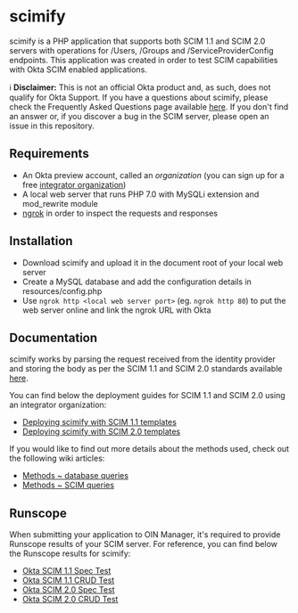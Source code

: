 # scimify
scimify is a PHP application that supports both SCIM 1.1 and SCIM 2.0 servers with operations for /Users, /Groups and /ServiceProviderConfig endpoints. This application was created in order to test SCIM capabilities with Okta SCIM enabled applications.

:information_source: **Disclaimer:** This is not an official Okta product and, as such, does not qualify for Okta Support. If you have a questions about scimify, please check the Frequently Asked Questions page available [here](https://github.com/dragosgaftoneanu/scimify/wiki/Frequently-Asked-Questions). If you don't find an answer or, if you discover a bug in the SCIM server, please open an issue in this repository.

## Requirements
* An Okta preview account, called an _organization_ (you can sign up for a free [integrator organization](https://www.okta.com/integrate/signup/))
* A local web server that runs PHP 7.0 with MySQLi extension and mod_rewrite module
* [ngrok](https://ngrok.com/) in order to inspect the requests and responses

## Installation
* Download scimify and upload it in the document root of your local web server
* Create a MySQL database and add the configuration details in resources/config.php
* Use `ngrok http <local web server port>` (eg. `ngrok http 80`) to put the web server online and link the ngrok URL with Okta

## Documentation
scimify works by parsing the request received from the identity provider and storing the body as per the SCIM 1.1 and SCIM 2.0 standards available [here](http://www.simplecloud.info/#Resources).

You can find below the deployment guides for SCIM 1.1 and SCIM 2.0 using an integrator organization:
* [Deploying scimify with SCIM 1.1 templates](https://github.com/dragosgaftoneanu/scimify/wiki/Deploying-scimify-with-SCIM-1.1-templates)
* [Deploying scimify with SCIM 2.0 templates](https://github.com/dragosgaftoneanu/scimify/wiki/Deploying-scimify-with-SCIM-2.0-templates)

If you would like to find out more details about the methods used, check out the following wiki articles:
* [Methods ~ database queries](https://github.com/dragosgaftoneanu/scimify/wiki/Methods-~-database-queries)
* [Methods ~ SCIM queries](https://github.com/dragosgaftoneanu/scimify/wiki/Methods-~-SCIM-queries)

## Runscope
When submitting your application to OIN Manager, it's required to provide Runscope results of your SCIM server. For reference, you can find below the Runscope results for scimify:
* [Okta SCIM 1.1 Spec Test](https://www.runscope.com/radar/kunxznp7attx/865d90f6-a44b-45c9-9540-e10237cbee32/history/cc2a55e7-8689-45ce-a5d3-a883f5455d8e)
* [Okta SCIM 1.1 CRUD Test](https://www.runscope.com/radar/kunxznp7attx/3be61ab6-411b-48ca-9fe5-9a5cb4e4b196/history/01fe504b-c8a4-42df-b54d-c366a8f22e4b)
* [Okta SCIM 2.0 Spec Test](https://www.runscope.com/radar/kunxznp7attx/bf55d1b0-b6cc-4729-bd83-7cae09b5c87e/history/8ef1ab21-0036-4002-a1e0-915b34607100)
* [Okta SCIM 2.0 CRUD Test](https://www.runscope.com/radar/kunxznp7attx/3be61ab6-411b-48ca-9fe5-9a5cb4e4b196/history/237264e3-94a6-448b-a90c-06f16612c7f5)